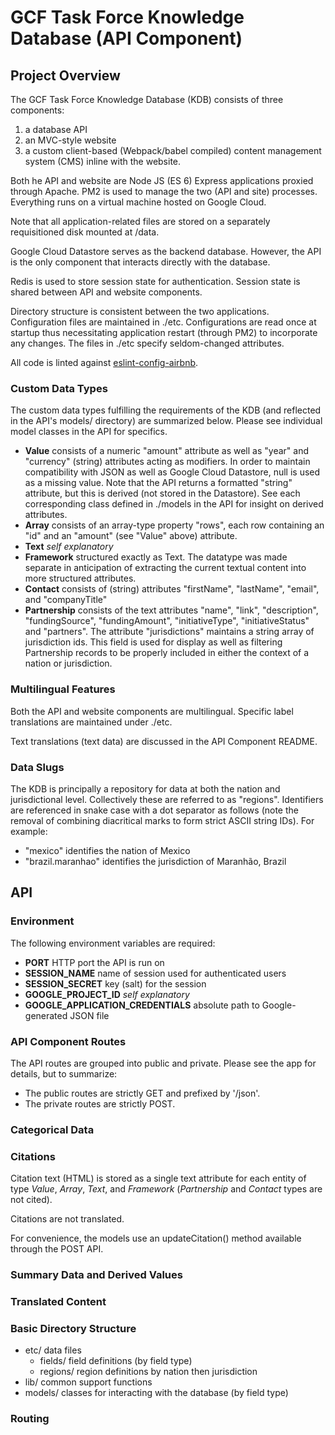# GCF Task Force Knowledge Database (API Component)

## Project Overview

The GCF Task Force Knowledge Database (KDB) consists of three components:

1. a database API
2. an MVC-style website
3. a custom client-based (Webpack/babel compiled) content management system (CMS) inline with the website.

Both he API and website are Node JS (ES 6) Express applications proxied through Apache. PM2 is used to manage the two (API and site) processes. Everything runs on a virtual machine hosted on Google Cloud.

Note that all application-related files are stored on a separately requisitioned disk mounted at /data.

Google Cloud Datastore serves as the backend database. However, the API is the only component that interacts directly with the database.

Redis is used to store session state for authentication. Session state is shared between API and website components.

Directory structure is consistent between the two applications. Configuration files are maintained in ./etc. Configurations are read once at startup thus necessitating application restart (through PM2) to incorporate any changes. The files in ./etc specify seldom-changed attributes.

All code is linted against [eslint-config-airbnb](https://www.npmjs.com/package/eslint-config-airbnb).

### Custom Data Types

The custom data types fulfilling the requirements of the KDB (and reflected in the API's models/ directory) are summarized below. Please see individual model classes in the API for specifics.

- **Value** consists of a numeric "amount" attribute as well as "year" and "currency" (string) attributes acting as modifiers. In order to maintain compatibility with JSON as well as Google Cloud Datastore, null is used as a missing value. Note that the API returns a formatted "string" attribute, but this is derived (not stored in the Datastore). See each corresponding class defined in ./models in the API for insight on derived attributes.
- **Array** consists of an array-type property "rows", each row containing an "id" and an "amount" (see "Value" above) attribute.
- **Text** *self explanatory*
- **Framework** structured exactly as Text. The datatype was made separate in anticipation of extracting the current textual content into more structured attributes.
- **Contact** consists of (string) attributes "firstName", "lastName", "email", and "companyTitle"
- **Partnership** consists of the text attributes "name", "link", "description", "fundingSource", "fundingAmount", "initiativeType", "initiativeStatus" and "partners". The attribute "jurisdictions" maintains a string array of jurisdiction ids. This field is used for display as well as filtering Partnership records to be properly included in either the context of a nation or jurisdiction.

### Multilingual Features

Both the API and website components are multilingual. Specific label translations are maintained under ./etc.

Text translations (text data) are discussed in the API Component README.

### Data Slugs

The KDB is principally a repository for data at both the nation and jurisdictional level. Collectively these are referred to as "regions". Identifiers are referenced in snake case with a dot separator as follows (note the removal of combining diacritical marks to form strict ASCII string IDs). For example:

- "mexico" identifies the nation of Mexico
- "brazil.maranhao" identifies the jurisdiction of Maranhão, Brazil

## API

### Environment

The following environment variables are required:

- **PORT** HTTP port the API is run on
- **SESSION_NAME** name of session used for authenticated users
- **SESSION_SECRET** key (salt) for the session
- **GOOGLE_PROJECT_ID** *self explanatory*
- **GOOGLE_APPLICATION_CREDENTIALS** absolute path to Google-generated JSON file

### API Component Routes

The API routes are grouped into public and private. Please see the app for details, but to summarize:

- The public routes are strictly GET and prefixed by '/json'.
- The private routes are strictly POST.

### Categorical Data

### Citations

Citation text (HTML) is stored as a single text attribute for each entity of type _Value_, _Array_, _Text_, and _Framework_ (_Partnership_ and _Contact_ types are not cited).

Citations are not translated.

For convenience, the models use an updateCitation() method available through the POST API.

### Summary Data and Derived Values

### Translated Content

### Basic Directory Structure

- etc/ data files
  - fields/ field definitions (by field type)
  - regions/ region definitions by nation then jurisdiction
- lib/ common support functions
- models/ classes for interacting with the database (by field type)

### Routing

